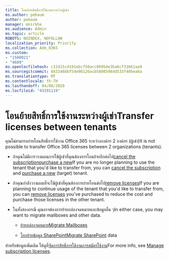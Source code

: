 ```yaml
---
title: โอนย้ายสิทธิ์การใช้งานระหว่างผู้เช่า
ms.author: pebaum
author: pebaum
manager: mnirkhe
ms.audience: Admin
ms.topic: article
ROBOTS: NOINDEX, NOFOLLOW
localization_priority: Priority
ms.collection: Adm_O365
ms.custom:
- "1500021"
- "4689"
ms.openlocfilehash: c31415c4191ebcf50acc8095de3ba6cf31661aa9
ms.sourcegitcommit: 843146bbf5de98126acb5808598dd533f40bea6a
ms.translationtype: MT
ms.contentlocale: th-TH
ms.lasthandoff: 04/08/2020
ms.locfileid: "43191119"
---
```

# <a name="transfer-licenses-between-tenants"></a><span data-ttu-id="447e2-102">โอนย้ายสิทธิ์การใช้งานระหว่างผู้เช่า</span><span class="sxs-lookup"><span data-stu-id="447e2-102">Transfer licenses between tenants</span></span>

<span data-ttu-id="447e2-103">คุณไม่สามารถถ่ายโอนสิทธิ์การใช้งาน Office 365 ระหว่างองค์กร 2 องค์กร (ผู้เช่า)</span><span class="sxs-lookup"><span data-stu-id="447e2-103">It is not possible to transfer Office 365 licenses between 2 organizations (tenants).</span></span> 

- <span data-ttu-id="447e2-104">ถ้าคุณไม่มีการวางแผนการใช้ผู้เช่าที่คุณต้องการโอนย้ายอีกต่อไป[cancel the subscription](https://admin.microsoft.com/Adminportal/Home?source=applauncher#/subscriptions)[purchase a new](https://products.office.com/compare-all-microsoft-office-products-b?rtc=1&activetab=tab:primaryr2)</span><span class="sxs-lookup"><span data-stu-id="447e2-104">If you are no longer planning to use the tenant that you'd like to transfer from, you can [cancel the subscription](https://admin.microsoft.com/Adminportal/Home?source=applauncher#/subscriptions) and [purchase a new](https://products.office.com/compare-all-microsoft-office-products-b?rtc=1&activetab=tab:primaryr2) (target) tenant.</span></span>

- <span data-ttu-id="447e2-105">ถ้าคุณกําลังวางแผนที่จะใช้ผู้เช่าที่คุณต้องการถ่ายโอนต่อไป[remove licenses](https://docs.microsoft.com/microsoft-365/commerce/licenses/buy-licenses?view=o365-worldwide)</span><span class="sxs-lookup"><span data-stu-id="447e2-105">If you are planning to continue usage of the tenant that you'd like to transfer from, you can [remove licenses](https://docs.microsoft.com/microsoft-365/commerce/licenses/buy-licenses?view=o365-worldwide) you've purchased to reduce the cost and purchase those licenses in the other tenant.</span></span>

- <span data-ttu-id="447e2-106">ในทั้งสองกรณี คุณอาจต้องการย้ายกล่องจดหมายและข้อมูลอื่น ๆ</span><span class="sxs-lookup"><span data-stu-id="447e2-106">In either case, you may want to migrate mailboxes and other data.</span></span>

    - [<span data-ttu-id="447e2-107">ย้ายกล่องจดหมาย</span><span class="sxs-lookup"><span data-stu-id="447e2-107">Migrate Mailboxes</span></span>](https://docs.microsoft.com/Exchange/mailbox-migration/migrate-mailboxes-across-tenants)

    - <span data-ttu-id="447e2-108">[โยกย้ายข้อมูล SharePoint](https://aka.ms/modernSpoAdminCenter/CloudContentMigrations)</span><span class="sxs-lookup"><span data-stu-id="447e2-108">[Migrate SharePoint](https://aka.ms/modernSpoAdminCenter/CloudContentMigrations) data</span></span>

<span data-ttu-id="447e2-109">สําหรับข้อมูลเพิ่มเติม ให้ดูที่[จัดการสิทธิ์การใช้งานการสมัครใช้งาน](https://docs.microsoft.com/microsoft-365/commerce/licenses/buy-licenses?view=o365-worldwide)</span><span class="sxs-lookup"><span data-stu-id="447e2-109">For more info, see [Manage subscription licenses](https://docs.microsoft.com/microsoft-365/commerce/licenses/buy-licenses?view=o365-worldwide).</span></span>
